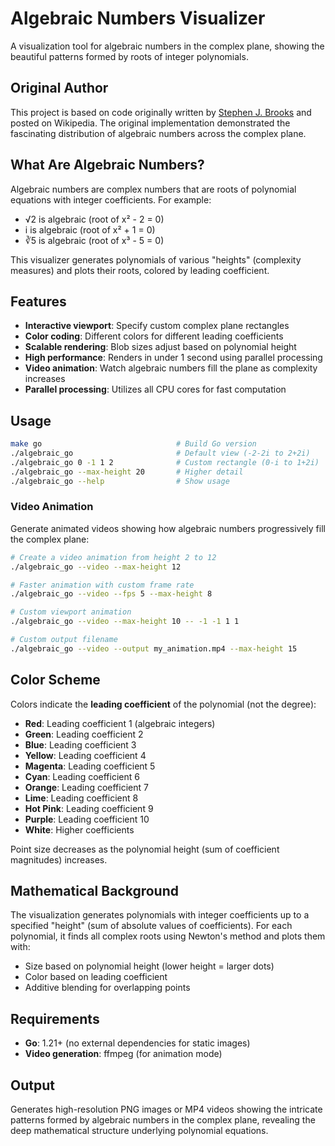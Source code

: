 # Algebraic Numbers Visualizer

A visualization tool for algebraic numbers in the complex plane, showing the beautiful patterns formed by roots of integer polynomials.

## Original Author

This project is based on code originally written by [Stephen J. Brooks](https://en.wikipedia.org/wiki/User:Stephen_J._Brooks) and posted on Wikipedia. The original implementation demonstrated the fascinating distribution of algebraic numbers across the complex plane.

## What Are Algebraic Numbers?

Algebraic numbers are complex numbers that are roots of polynomial equations with integer coefficients. For example:
- √2 is algebraic (root of x² - 2 = 0)
- i is algebraic (root of x² + 1 = 0)
- ∛5 is algebraic (root of x³ - 5 = 0)

This visualizer generates polynomials of various "heights" (complexity measures) and plots their roots, colored by leading coefficient.

## Features

- **Interactive viewport**: Specify custom complex plane rectangles
- **Color coding**: Different colors for different leading coefficients
- **Scalable rendering**: Blob sizes adjust based on polynomial height
- **High performance**: Renders in under 1 second using parallel processing
- **Video animation**: Watch algebraic numbers fill the plane as complexity increases
- **Parallel processing**: Utilizes all CPU cores for fast computation

## Usage

```bash
make go                              # Build Go version
./algebraic_go                       # Default view (-2-2i to 2+2i)
./algebraic_go 0 -1 1 2              # Custom rectangle (0-i to 1+2i)
./algebraic_go --max-height 20       # Higher detail
./algebraic_go --help                # Show usage
```

### Video Animation

Generate animated videos showing how algebraic numbers progressively fill the complex plane:

```bash
# Create a video animation from height 2 to 12
./algebraic_go --video --max-height 12

# Faster animation with custom frame rate
./algebraic_go --video --fps 5 --max-height 8

# Custom viewport animation
./algebraic_go --video --max-height 10 -- -1 -1 1 1

# Custom output filename
./algebraic_go --video --output my_animation.mp4 --max-height 15
```

## Color Scheme

Colors indicate the **leading coefficient** of the polynomial (not the degree):

- **Red**: Leading coefficient 1 (algebraic integers)
- **Green**: Leading coefficient 2
- **Blue**: Leading coefficient 3
- **Yellow**: Leading coefficient 4
- **Magenta**: Leading coefficient 5
- **Cyan**: Leading coefficient 6
- **Orange**: Leading coefficient 7
- **Lime**: Leading coefficient 8
- **Hot Pink**: Leading coefficient 9
- **Purple**: Leading coefficient 10
- **White**: Higher coefficients

Point size decreases as the polynomial height (sum of coefficient magnitudes) increases.

## Mathematical Background

The visualization generates polynomials with integer coefficients up to a specified "height" (sum of absolute values of coefficients). For each polynomial, it finds all complex roots using Newton's method and plots them with:

- Size based on polynomial height (lower height = larger dots)
- Color based on leading coefficient
- Additive blending for overlapping points

## Requirements

- **Go**: 1.21+ (no external dependencies for static images)
- **Video generation**: ffmpeg (for animation mode)

## Output

Generates high-resolution PNG images or MP4 videos showing the intricate patterns formed by algebraic numbers in the complex plane, revealing the deep mathematical structure underlying polynomial equations.